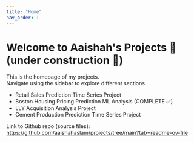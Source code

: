 ```yaml
---
title: "Home"
nav_order: 1
---
```


# Welcome to Aaishah's Projects 🚀 (under construction 🔨)

This is the homepage of my projects.  
Navigate using the sidebar to explore different sections.

- Retail Sales Prediction Time Series Project
- Boston Housing Pricing Prediction ML Analysis (COMPLETE ✅)
- LLY Acquisition Analysis Project
- Cement Production Prediction Time Series Project


Link to Github repo (source files): https://github.com/aaishahaslam/projects/tree/main?tab=readme-ov-file
